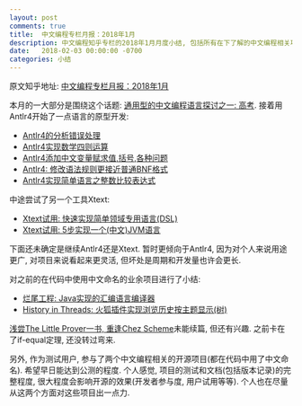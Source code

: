 ```yaml
---
layout: post
comments: true
title:  中文编程专栏月报：2018年1月
description: 中文编程知乎专栏的2018年1月月度小结, 包括所有在下了解的中文编程相关项目进展. Monthly report of column "Programming in Chinese", together with other progresses in Github organization and other channels.
date:   2018-02-03 00:00:00 -0700
categories: 小结
---
```


原文知乎地址: [中文编程专栏月报：2018年1月](https://zhuanlan.zhihu.com/p/33570232)

本月的一大部分是围绕这个话题: [通用型的中文编程语言探讨之一: 高考](https://zhuanlan.zhihu.com/p/32677451). 接着用Antlr4开始了一点语言的原型开发:
- [Antlr4的分析错误处理](https://zhuanlan.zhihu.com/p/32792684)
- [Antlr4实现数学四则运算](https://zhuanlan.zhihu.com/p/32864261)
- [Antlr4添加中文变量赋求值,括号,各种问题](https://zhuanlan.zhihu.com/p/32896571)
- [Antlr4: 修改语法规则更接近普通BNF格式](https://zhuanlan.zhihu.com/p/32939695)
- [Antlr4实现简单语言之整数比较表达式](https://zhuanlan.zhihu.com/p/33047128)

中途尝试了另一个工具Xtext:
- [Xtext试用: 快速实现简单领域专用语言(DSL)](https://zhuanlan.zhihu.com/p/33047136)
- [Xtext试用: 5步实现一个(中文)JVM语言](https://zhuanlan.zhihu.com/p/33141525)

下面还未确定是继续Antlr4还是Xtext. 暂时更倾向于Antlr4, 因为对个人来说用途更广, 对项目来说看起来更灵活, 但坏处是周期和开发量也许会更长.

对之前的在代码中使用中文命名的业余项目进行了小结:
- [烂尾工程: Java实现的汇编语言编译器](https://zhuanlan.zhihu.com/p/32607169)
- [History in Threads: 火狐插件实现浏览历史按主题显示(树)](https://zhuanlan.zhihu.com/p/32973741)

[浅尝The Little Prover一书, 重逢Chez Scheme](https://zhuanlan.zhihu.com/p/32642243)未能续篇, 但还有兴趣. 之前卡在了if-equal定理, 还没转过弯来.

另外, 作为测试用户, 参与了两个中文编程相关的开源项目(都在代码中用了中文命名). 希望早日能达到公测的程度. 个人感觉, 项目的测试和文档(包括版本记录)的完整程度, 很大程度会影响开源的效果(开发者参与度, 用户试用等等). 个人也在尽量从这两个方面对这些项目出一点力.